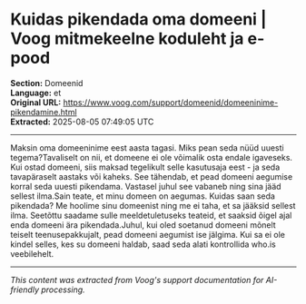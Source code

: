 # Kuidas pikendada oma domeeni | Voog mitmekeelne koduleht ja e-pood

**Section:** Domeenid  
**Language:** et  
**Original URL:** https://www.voog.com/support/domeenid/domeeninime-pikendamine.html  
**Extracted:** 2025-08-05 07:49:05 UTC

---

Maksin oma domeeninime eest aasta tagasi. Miks pean seda nüüd uuesti tegema?Tavaliselt on nii, et domeene ei ole võimalik osta endale igaveseks. Kui ostad domeeni, siis maksad tegelikult selle kasutusaja eest - ja seda tavapäraselt aastaks või kaheks. See tähendab, et pead domeeni aegumise korral seda uuesti pikendama. Vastasel juhul see vabaneb ning sina jääd sellest ilma.Sain teate, et minu domeen on aegumas. Kuidas saan seda pikendada?
Me hoolime sinu domeenist ning me ei taha, et sa jääksid sellest ilma. Seetõttu saadame sulle meeldetuletuseks teateid, et saaksid õigel ajal enda domeeni ära pikendada.Juhul, kui oled soetanud domeeni mõnelt teiselt teenusepakkujalt, pead domeeni aegumist ise jälgima. Kui sa ei ole kindel selles, kes su domeeni haldab, saad seda alati kontrollida who.is veebilehelt.

---

*This content was extracted from Voog's support documentation for AI-friendly processing.*
